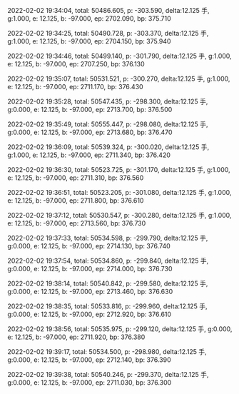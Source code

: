 2022-02-02 19:34:04, total: 50486.605, p: -303.590, delta:12.125 手, g:1.000, e: 12.125, b: -97.000, ep: 2702.090, bp: 375.710

2022-02-02 19:34:25, total: 50490.728, p: -303.370, delta:12.125 手, g:1.000, e: 12.125, b: -97.000, ep: 2704.150, bp: 375.940

2022-02-02 19:34:46, total: 50499.140, p: -301.790, delta:12.125 手, g:1.000, e: 12.125, b: -97.000, ep: 2707.250, bp: 376.130

2022-02-02 19:35:07, total: 50531.521, p: -300.270, delta:12.125 手, g:1.000, e: 12.125, b: -97.000, ep: 2711.170, bp: 376.430

2022-02-02 19:35:28, total: 50547.435, p: -298.300, delta:12.125 手, g:0.000, e: 12.125, b: -97.000, ep: 2713.700, bp: 376.500

2022-02-02 19:35:49, total: 50555.447, p: -298.080, delta:12.125 手, g:0.000, e: 12.125, b: -97.000, ep: 2713.680, bp: 376.470

2022-02-02 19:36:09, total: 50539.324, p: -300.020, delta:12.125 手, g:1.000, e: 12.125, b: -97.000, ep: 2711.340, bp: 376.420

2022-02-02 19:36:30, total: 50523.725, p: -301.170, delta:12.125 手, g:1.000, e: 12.125, b: -97.000, ep: 2711.310, bp: 376.560

2022-02-02 19:36:51, total: 50523.205, p: -301.080, delta:12.125 手, g:1.000, e: 12.125, b: -97.000, ep: 2711.800, bp: 376.610

2022-02-02 19:37:12, total: 50530.547, p: -300.280, delta:12.125 手, g:1.000, e: 12.125, b: -97.000, ep: 2713.560, bp: 376.730

2022-02-02 19:37:33, total: 50534.598, p: -299.790, delta:12.125 手, g:0.000, e: 12.125, b: -97.000, ep: 2714.130, bp: 376.740

2022-02-02 19:37:54, total: 50534.860, p: -299.840, delta:12.125 手, g:0.000, e: 12.125, b: -97.000, ep: 2714.000, bp: 376.730

2022-02-02 19:38:14, total: 50540.842, p: -299.580, delta:12.125 手, g:0.000, e: 12.125, b: -97.000, ep: 2713.460, bp: 376.630

2022-02-02 19:38:35, total: 50533.816, p: -299.960, delta:12.125 手, g:0.000, e: 12.125, b: -97.000, ep: 2712.920, bp: 376.610

2022-02-02 19:38:56, total: 50535.975, p: -299.120, delta:12.125 手, g:0.000, e: 12.125, b: -97.000, ep: 2711.920, bp: 376.380

2022-02-02 19:39:17, total: 50534.500, p: -298.980, delta:12.125 手, g:0.000, e: 12.125, b: -97.000, ep: 2712.140, bp: 376.390

2022-02-02 19:39:38, total: 50540.246, p: -299.370, delta:12.125 手, g:0.000, e: 12.125, b: -97.000, ep: 2711.030, bp: 376.300